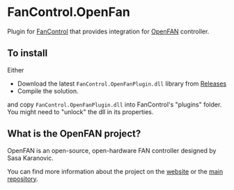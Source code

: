 # FanControl.OpenFan

Plugin for [FanControl](https://github.com/Rem0o/FanControl.Releases) that provides integration for [OpenFAN](https://github.com/SasaKaranovic/OpenFanController) controller.

## To install

Either
* Download the latest `FanControl.OpenFanPlugin.dll` library from [Releases](https://github.com/SasaKaranovic/FanControl.OpenFan/releases)
* Compile the solution.

and copy `FanControl.OpenFanPlugin.dll` into FanControl's "plugins" folder.
You might need to "unlock" the dll in its properties.

## What is the OpenFAN project?

OpenFAN is an open-source, open-hardware FAN controller designed by Sasa Karanovic.

You can find more information about the project on the [website](https://sasakaranovic.com/projects/openfan-controller/) or the [main repository](https://github.com/SasaKaranovic/OpenFanController).

